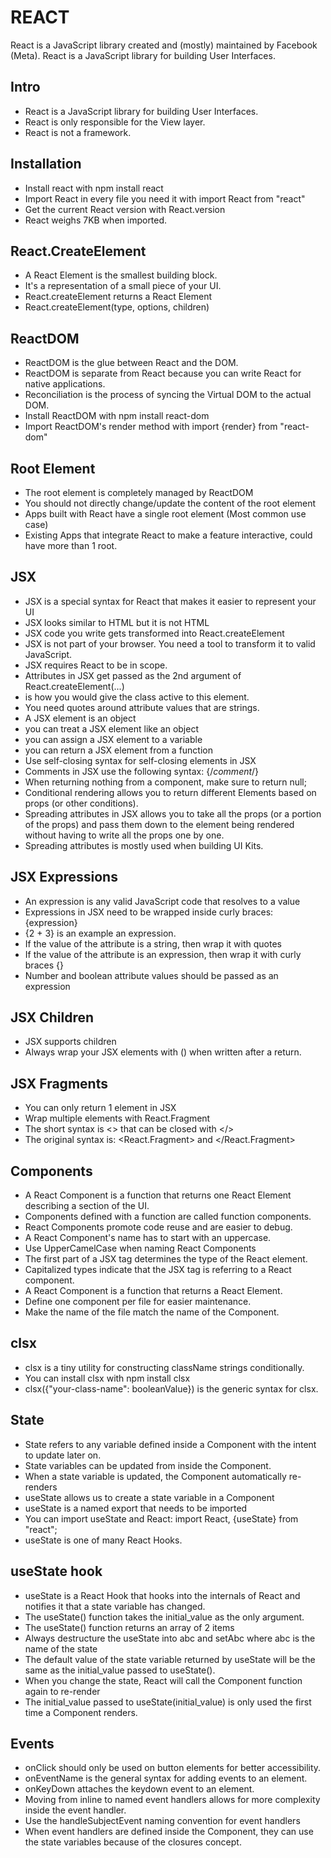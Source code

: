 # REACT

React is a JavaScript library created and (mostly) maintained by Facebook (Meta).
React is a JavaScript library for building User Interfaces.

## Intro

- React is a JavaScript library for building User Interfaces.
- React is only responsible for the View layer.
- React is not a framework.

## Installation

- Install react with npm install react
- Import React in every file you need it with import React from "react"
- Get the current React version with React.version
- React weighs 7KB when imported.

## React.CreateElement

- A React Element is the smallest building block.
- It's a representation of a small piece of your UI.
- React.createElement returns a React Element
- React.createElement(type, options, children)

## ReactDOM

- ReactDOM is the glue between React and the DOM.
- ReactDOM is separate from React because you can write React for native applications.
- Reconciliation is the process of syncing the Virtual DOM to the actual DOM.
- Install ReactDOM with npm install react-dom
- Import ReactDOM's render method with import {render} from "react-dom"

## Root Element

- The root element is completely managed by ReactDOM
- You should not directly change/update the content of the root element
- Apps built with React have a single root element (Most common use case)
- Existing Apps that integrate React to make a feature interactive, could have more than 1 root.

## JSX

- JSX is a special syntax for React that makes it easier to represent your UI
- JSX looks similar to HTML but it is not HTML
- JSX code you write gets transformed into React.createElement
- JSX is not part of your browser. You need a tool to transform it to valid JavaScript.
- JSX requires React to be in scope.
- Attributes in JSX get passed as the 2nd argument of React.createElement(...)
- <div className="active"></div> is how you would give the class active to this element.
- You need quotes around attribute values that are strings.
- A JSX element is an object
- you can treat a JSX element like an object
- you can assign a JSX element to a variable
- you can return a JSX element from a function
- Use self-closing syntax for self-closing elements in JSX
- Comments in JSX use the following syntax: {/_comment_/}
- When returning nothing from a component, make sure to return null;
- Conditional rendering allows you to return different Elements based on props (or other conditions).
- Spreading attributes in JSX allows you to take all the props (or a portion of the props) and pass them down to the element being rendered without having to write all the props one by one.
- Spreading attributes is mostly used when building UI Kits.

## JSX Expressions

- An expression is any valid JavaScript code that resolves to a value
- Expressions in JSX need to be wrapped inside curly braces: {expression}
- {2 + 3} is an example an expression.
- If the value of the attribute is a string, then wrap it with quotes
- If the value of the attribute is an expression, then wrap it with curly braces {}
- Number and boolean attribute values should be passed as an expression

## JSX Children

- JSX supports children
- Always wrap your JSX elements with () when written after a return.

## JSX Fragments

- You can only return 1 element in JSX
- Wrap multiple elements with React.Fragment
- The short syntax is <> that can be closed with </>
- The original syntax is: <React.Fragment> and </React.Fragment>

## Components

- A React Component is a function that returns one React Element describing a section of the UI.
- Components defined with a function are called function components.
- React Components promote code reuse and are easier to debug.
- A React Component's name has to start with an uppercase.
- Use UpperCamelCase when naming React Components
- The first part of a JSX tag determines the type of the React element.
- Capitalized types indicate that the JSX tag is referring to a React component.
- A React Component is a function that returns a React Element.
- Define one component per file for easier maintenance.
- Make the name of the file match the name of the Component.

## clsx

- clsx is a tiny utility for constructing className strings conditionally.
- You can install clsx with npm install clsx
- clsx({"your-class-name": booleanValue}) is the generic syntax for clsx.

## State

- State refers to any variable defined inside a Component with the intent to update later on.
- State variables can be updated from inside the Component.
- When a state variable is updated, the Component automatically re-renders
- useState allows us to create a state variable in a Component
- useState is a named export that needs to be imported
- You can import useState and React: import React, {useState} from "react";
- useState is one of many React Hooks.

## useState hook

- useState is a React Hook that hooks into the internals of React and notifies it that a state variable has changed.
- The useState() function takes the initial_value as the only argument.
- The useState() function returns an array of 2 items
- Always destructure the useState into abc and setAbc where abc is the name of the state
- The default value of the state variable returned by useState will be the same as the initial_value passed to useState().
- When you change the state, React will call the Component function again to re-render
- The initial_value passed to useState(initial_value) is only used the first time a Component renders.

## Events

- onClick should only be used on button elements for better accessibility.
- onEventName is the general syntax for adding events to an element.
- onKeyDown attaches the keydown event to an element.
- Moving from inline to named event handlers allows for more complexity inside the event handler.
- Use the handleSubjectEvent naming convention for event handlers
- When event handlers are defined inside the Component, they can use the state variables because of the closures concept.
